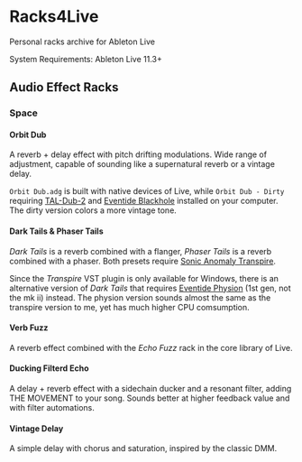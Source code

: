# Racks4Live

Personal racks archive for Ableton Live

System Requirements: Ableton Live 11.3+

## Audio Effect Racks

### Space

#### Orbit Dub

A reverb + delay effect with pitch drifting modulations. Wide range of adjustment, capable of sounding like a supernatural reverb or a vintage delay.

```Orbit Dub.adg``` is built with native devices of Live, while ```Orbit Dub - Dirty``` requiring [TAL-Dub-2](https://tal-software.com/products/tal-dub) and [Eventide Blackhole](https://www.eventideaudio.com/plug-ins/blackhole/) installed on your computer. The dirty version colors a more vintage tone.

#### Dark Tails & Phaser Tails

*Dark Tails* is a reverb combined with a flanger, *Phaser Tails* is a reverb combined with a phaser. Both presets require [Sonic Anomaly Transpire](https://plugins4free.com/plugin/2777/).

Since the *Transpire* VST plugin is only available for Windows, there is an alternative version of *Dark Tails* that requires [Eventide Physion](https://www.eventideaudio.com/plug-ins/physion/) (1st gen, not the mk ii) instead. The physion version sounds almost the same as the transpire version to me, yet has much higher CPU comsumption.

#### Verb Fuzz

A reverb effect combined with the *Echo Fuzz* rack in the core library of Live.

#### Ducking Filterd Echo

A delay + reverb effect with a sidechain ducker and a resonant filter, adding THE MOVEMENT to your song. Sounds better at higher feedback value and with filter automations.

#### Vintage Delay

A simple delay with chorus and saturation, inspired by the classic DMM.
